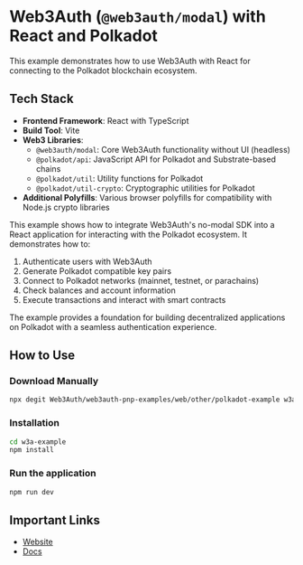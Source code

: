 # Web3Auth (`@web3auth/modal`) with React and Polkadot

This example demonstrates how to use Web3Auth with React for connecting to the Polkadot blockchain ecosystem.

## Tech Stack

- **Frontend Framework**: React with TypeScript
- **Build Tool**: Vite
- **Web3 Libraries**: 
  - `@web3auth/modal`: Core Web3Auth functionality without UI (headless)
  - `@polkadot/api`: JavaScript API for Polkadot and Substrate-based chains
  - `@polkadot/util`: Utility functions for Polkadot
  - `@polkadot/util-crypto`: Cryptographic utilities for Polkadot
- **Additional Polyfills**: Various browser polyfills for compatibility with Node.js crypto libraries

This example shows how to integrate Web3Auth's no-modal SDK into a React application for interacting with the Polkadot ecosystem. It demonstrates how to:

1. Authenticate users with Web3Auth
2. Generate Polkadot compatible key pairs
3. Connect to Polkadot networks (mainnet, testnet, or parachains)
4. Check balances and account information
5. Execute transactions and interact with smart contracts

The example provides a foundation for building decentralized applications on Polkadot with a seamless authentication experience.

## How to Use

### Download Manually

```bash
npx degit Web3Auth/web3auth-pnp-examples/web/other/polkadot-example w3a-example
```

### Installation

```bash
cd w3a-example
npm install
```

### Run the application

```bash
npm run dev
```

## Important Links

- [Website](https://web3auth.io)
- [Docs](https://web3auth.io/docs)

